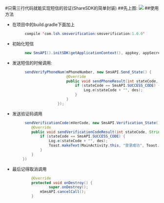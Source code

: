 #只需三行代码就能实现短信的验证(ShareSDK的简单封装)
##先上图:
![](http://i.imgur.com/yyf5OY8.png)
##使用方法
-  在项目中的build.gradle下面加上


```java
		 compile 'com.lsh.smsverification:smsverification:1.0.0'
```

- 初始化短信

```java 
		 new SmsAPI().initSDK(getApplicationContext(), appkey, appSecret)
```

-  发送短信的时候调用:


```java
		 sendVerifyPhoneNum(mPhoneNumber, new SmsAPI.Send_State() {
                            @Override
                            public void sendPhoneResult(int stateCode, String des) {
                                if (stateCode == SmsAPI.SUCCESS_CODE) {
                                    Log.e(stateCode + "", des);
                                }
                            }
                        });
```	


-  发送验证码调用


```java
		 sendVerificationCode(mVerCode, new SmsAPI.Verification_State() {
            @Override
            public void sendVerificationCodeResult(int stateCode, String des) {
                if (stateCode == SmsAPI.SUCCESS_CODE) {
                    Log.e(stateCode + "", des);
                    Toast.makeText(MainActivity.this, "登录成功", Toast.LENGTH_SHORT).show();
                }
            }
        })
```

- 最后记得取消调用

```java
		    @Override
    		protected void onDestroy() {
        			super.onDestroy();
        		mSmsAPI.cancelCall();
    		}
```